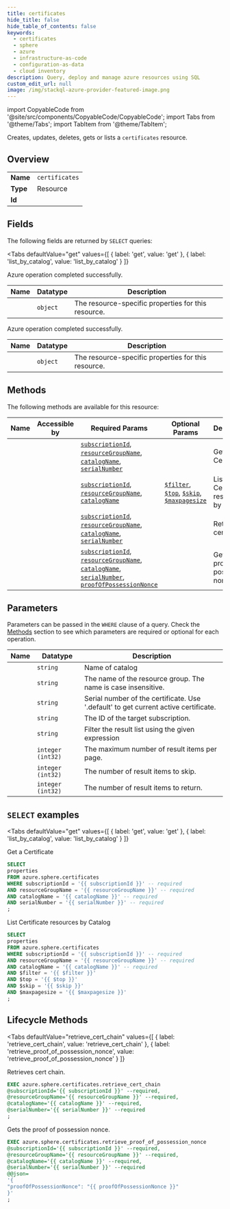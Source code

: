 ```yaml
--- 
title: certificates
hide_title: false
hide_table_of_contents: false
keywords:
  - certificates
  - sphere
  - azure
  - infrastructure-as-code
  - configuration-as-data
  - cloud inventory
description: Query, deploy and manage azure resources using SQL
custom_edit_url: null
image: /img/stackql-azure-provider-featured-image.png
---
```


import CopyableCode from '@site/src/components/CopyableCode/CopyableCode';
import Tabs from '@theme/Tabs';
import TabItem from '@theme/TabItem';

Creates, updates, deletes, gets or lists a <code>certificates</code> resource.

## Overview
<table><tbody>
<tr><td><b>Name</b></td><td><code>certificates</code></td></tr>
<tr><td><b>Type</b></td><td>Resource</td></tr>
<tr><td><b>Id</b></td><td><CopyableCode code="azure.sphere.certificates" /></td></tr>
</tbody></table>

## Fields

The following fields are returned by `SELECT` queries:

<Tabs
    defaultValue="get"
    values={[
        { label: 'get', value: 'get' },
        { label: 'list_by_catalog', value: 'list_by_catalog' }
    ]}
>
<TabItem value="get">

Azure operation completed successfully.

<table>
<thead>
    <tr>
    <th>Name</th>
    <th>Datatype</th>
    <th>Description</th>
    </tr>
</thead>
<tbody>
<tr>
    <td><CopyableCode code="properties" /></td>
    <td><code>object</code></td>
    <td>The resource-specific properties for this resource.</td>
</tr>
</tbody>
</table>
</TabItem>
<TabItem value="list_by_catalog">

Azure operation completed successfully.

<table>
<thead>
    <tr>
    <th>Name</th>
    <th>Datatype</th>
    <th>Description</th>
    </tr>
</thead>
<tbody>
<tr>
    <td><CopyableCode code="properties" /></td>
    <td><code>object</code></td>
    <td>The resource-specific properties for this resource.</td>
</tr>
</tbody>
</table>
</TabItem>
</Tabs>

## Methods

The following methods are available for this resource:

<table>
<thead>
    <tr>
    <th>Name</th>
    <th>Accessible by</th>
    <th>Required Params</th>
    <th>Optional Params</th>
    <th>Description</th>
    </tr>
</thead>
<tbody>
<tr>
    <td><a href="#get"><CopyableCode code="get" /></a></td>
    <td><CopyableCode code="select" /></td>
    <td><a href="#parameter-subscriptionId"><code>subscriptionId</code></a>, <a href="#parameter-resourceGroupName"><code>resourceGroupName</code></a>, <a href="#parameter-catalogName"><code>catalogName</code></a>, <a href="#parameter-serialNumber"><code>serialNumber</code></a></td>
    <td></td>
    <td>Get a Certificate</td>
</tr>
<tr>
    <td><a href="#list_by_catalog"><CopyableCode code="list_by_catalog" /></a></td>
    <td><CopyableCode code="select" /></td>
    <td><a href="#parameter-subscriptionId"><code>subscriptionId</code></a>, <a href="#parameter-resourceGroupName"><code>resourceGroupName</code></a>, <a href="#parameter-catalogName"><code>catalogName</code></a></td>
    <td><a href="#parameter-$filter"><code>$filter</code></a>, <a href="#parameter-$top"><code>$top</code></a>, <a href="#parameter-$skip"><code>$skip</code></a>, <a href="#parameter-$maxpagesize"><code>$maxpagesize</code></a></td>
    <td>List Certificate resources by Catalog</td>
</tr>
<tr>
    <td><a href="#retrieve_cert_chain"><CopyableCode code="retrieve_cert_chain" /></a></td>
    <td><CopyableCode code="exec" /></td>
    <td><a href="#parameter-subscriptionId"><code>subscriptionId</code></a>, <a href="#parameter-resourceGroupName"><code>resourceGroupName</code></a>, <a href="#parameter-catalogName"><code>catalogName</code></a>, <a href="#parameter-serialNumber"><code>serialNumber</code></a></td>
    <td></td>
    <td>Retrieves cert chain.</td>
</tr>
<tr>
    <td><a href="#retrieve_proof_of_possession_nonce"><CopyableCode code="retrieve_proof_of_possession_nonce" /></a></td>
    <td><CopyableCode code="exec" /></td>
    <td><a href="#parameter-subscriptionId"><code>subscriptionId</code></a>, <a href="#parameter-resourceGroupName"><code>resourceGroupName</code></a>, <a href="#parameter-catalogName"><code>catalogName</code></a>, <a href="#parameter-serialNumber"><code>serialNumber</code></a>, <a href="#parameter-proofOfPossessionNonce"><code>proofOfPossessionNonce</code></a></td>
    <td></td>
    <td>Gets the proof of possession nonce.</td>
</tr>
</tbody>
</table>

## Parameters

Parameters can be passed in the `WHERE` clause of a query. Check the [Methods](#methods) section to see which parameters are required or optional for each operation.

<table>
<thead>
    <tr>
    <th>Name</th>
    <th>Datatype</th>
    <th>Description</th>
    </tr>
</thead>
<tbody>
<tr id="parameter-catalogName">
    <td><CopyableCode code="catalogName" /></td>
    <td><code>string</code></td>
    <td>Name of catalog</td>
</tr>
<tr id="parameter-resourceGroupName">
    <td><CopyableCode code="resourceGroupName" /></td>
    <td><code>string</code></td>
    <td>The name of the resource group. The name is case insensitive.</td>
</tr>
<tr id="parameter-serialNumber">
    <td><CopyableCode code="serialNumber" /></td>
    <td><code>string</code></td>
    <td>Serial number of the certificate. Use '.default' to get current active certificate.</td>
</tr>
<tr id="parameter-subscriptionId">
    <td><CopyableCode code="subscriptionId" /></td>
    <td><code>string</code></td>
    <td>The ID of the target subscription.</td>
</tr>
<tr id="parameter-$filter">
    <td><CopyableCode code="$filter" /></td>
    <td><code>string</code></td>
    <td>Filter the result list using the given expression</td>
</tr>
<tr id="parameter-$maxpagesize">
    <td><CopyableCode code="$maxpagesize" /></td>
    <td><code>integer (int32)</code></td>
    <td>The maximum number of result items per page.</td>
</tr>
<tr id="parameter-$skip">
    <td><CopyableCode code="$skip" /></td>
    <td><code>integer (int32)</code></td>
    <td>The number of result items to skip.</td>
</tr>
<tr id="parameter-$top">
    <td><CopyableCode code="$top" /></td>
    <td><code>integer (int32)</code></td>
    <td>The number of result items to return.</td>
</tr>
</tbody>
</table>

## `SELECT` examples

<Tabs
    defaultValue="get"
    values={[
        { label: 'get', value: 'get' },
        { label: 'list_by_catalog', value: 'list_by_catalog' }
    ]}
>
<TabItem value="get">

Get a Certificate

```sql
SELECT
properties
FROM azure.sphere.certificates
WHERE subscriptionId = '{{ subscriptionId }}' -- required
AND resourceGroupName = '{{ resourceGroupName }}' -- required
AND catalogName = '{{ catalogName }}' -- required
AND serialNumber = '{{ serialNumber }}' -- required
;
```
</TabItem>
<TabItem value="list_by_catalog">

List Certificate resources by Catalog

```sql
SELECT
properties
FROM azure.sphere.certificates
WHERE subscriptionId = '{{ subscriptionId }}' -- required
AND resourceGroupName = '{{ resourceGroupName }}' -- required
AND catalogName = '{{ catalogName }}' -- required
AND $filter = '{{ $filter }}'
AND $top = '{{ $top }}'
AND $skip = '{{ $skip }}'
AND $maxpagesize = '{{ $maxpagesize }}'
;
```
</TabItem>
</Tabs>


## Lifecycle Methods

<Tabs
    defaultValue="retrieve_cert_chain"
    values={[
        { label: 'retrieve_cert_chain', value: 'retrieve_cert_chain' },
        { label: 'retrieve_proof_of_possession_nonce', value: 'retrieve_proof_of_possession_nonce' }
    ]}
>
<TabItem value="retrieve_cert_chain">

Retrieves cert chain.

```sql
EXEC azure.sphere.certificates.retrieve_cert_chain 
@subscriptionId='{{ subscriptionId }}' --required, 
@resourceGroupName='{{ resourceGroupName }}' --required, 
@catalogName='{{ catalogName }}' --required, 
@serialNumber='{{ serialNumber }}' --required
;
```
</TabItem>
<TabItem value="retrieve_proof_of_possession_nonce">

Gets the proof of possession nonce.

```sql
EXEC azure.sphere.certificates.retrieve_proof_of_possession_nonce 
@subscriptionId='{{ subscriptionId }}' --required, 
@resourceGroupName='{{ resourceGroupName }}' --required, 
@catalogName='{{ catalogName }}' --required, 
@serialNumber='{{ serialNumber }}' --required 
@@json=
'{
"proofOfPossessionNonce": "{{ proofOfPossessionNonce }}"
}'
;
```
</TabItem>
</Tabs>
